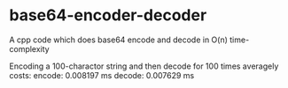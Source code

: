 # base64-encoder-decoder

A cpp code which does base64 encode and decode in O(n) time-complexity

Encoding a 100-charactor string and then decode for 100 times averagely costs: 
encode: 0.008197 ms
decode: 0.007629 ms

